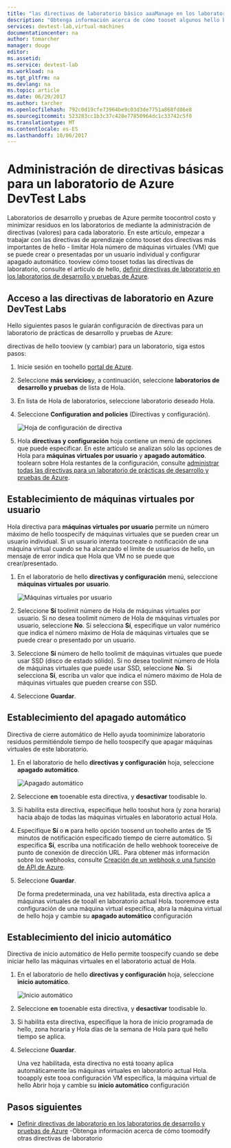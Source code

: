 ```yaml
---
title: "las directivas de laboratorio básico aaaManage en los laboratorios de desarrollo y pruebas de Azure | Documentos de Microsoft"
description: "Obtenga información acerca de cómo tooset algunos hello básico de directivas de (configuración) para un laboratorio de prácticas de desarrollo y pruebas"
services: devtest-lab,virtual-machines
documentationcenter: na
author: tomarcher
manager: douge
editor: 
ms.assetid: 
ms.service: devtest-lab
ms.workload: na
ms.tgt_pltfrm: na
ms.devlang: na
ms.topic: article
ms.date: 06/29/2017
ms.author: tarcher
ms.openlocfilehash: 792c0d19cfe73964be9c03d3de7751a868fd86e8
ms.sourcegitcommit: 523283cc1b3c37c428e77850964dc1c33742c5f0
ms.translationtype: MT
ms.contentlocale: es-ES
ms.lasthandoff: 10/06/2017
---
```

# <a name="manage-basic-policies-for-a-lab-in-azure-devtest-labs"></a>Administración de directivas básicas para un laboratorio de Azure DevTest Labs

Laboratorios de desarrollo y pruebas de Azure permite toocontrol costo y minimizar residuos en los laboratorios de mediante la administración de directivas (valores) para cada laboratorio. En este artículo, empezar a trabajar con las directivas de aprendizaje cómo tooset dos directivas más importantes de hello - limitar Hola número de máquinas virtuales (VM) que se puede crear o presentadas por un usuario individual y configurar apagado automático. tooview cómo tooset todas las directivas de laboratorio, consulte el artículo de hello, [definir directivas de laboratorio en los laboratorios de desarrollo y pruebas de Azure](devtest-lab-set-lab-policy.md).  

## <a name="accessing-a-labs-policies-in-azure-devtest-labs"></a>Acceso a las directivas de laboratorio en Azure DevTest Labs
Hello siguientes pasos le guiarán configuración de directivas para un laboratorio de prácticas de desarrollo y pruebas de Azure:

directivas de hello tooview (y cambiar) para un laboratorio, siga estos pasos:

1. Inicie sesión en toohello [portal de Azure](http://go.microsoft.com/fwlink/p/?LinkID=525040).

1. Seleccione **más servicios**y, a continuación, seleccione **laboratorios de desarrollo y pruebas** de lista de Hola.

1. En lista de Hola de laboratorios, seleccione laboratorio deseado Hola.   

1. Seleccione **Configuration and policies** (Directivas y configuración).

    ![Hoja de configuración de directiva](./media/devtest-lab-set-lab-policy/policies-menu.png)

1. Hola **directivas y configuración** hoja contiene un menú de opciones que puede especificar. En este artículo se analizan sólo las opciones de Hola para **máquinas virtuales por usuario** y **apagado automático**. toolearn sobre Hola restantes de la configuración, consulte [administrar todas las directivas para un laboratorio de prácticas de desarrollo y pruebas de Azure](./devtest-lab-set-lab-policy.md). 
   
## <a name="set-virtual-machines-per-user"></a>Establecimiento de máquinas virtuales por usuario
Hola directiva para **máquinas virtuales por usuario** permite un número máximo de hello toospecify de máquinas virtuales que se pueden crear un usuario individual. Si un usuario intenta toocreate o notificación de una máquina virtual cuando se ha alcanzado el límite de usuarios de hello, un mensaje de error indica que Hola que VM no se puede que crear/presentado. 

1. En el laboratorio de hello **directivas y configuración** menú, seleccione **máquinas virtuales por usuario**.
   
    ![Máquinas virtuales por usuario](./media/devtest-lab-set-lab-policy/max-vms-per-user.png)

1. Seleccione **Sí** toolimit número de Hola de máquinas virtuales por usuario. Si no desea toolimit número de Hola de máquinas virtuales por usuario, seleccione **No**. Si selecciona **Sí**, especifique un valor numérico que indica el número máximo de Hola de máquinas virtuales que se puede crear o presentado por un usuario. 

1. Seleccione **Sí** número de hello toolimit de máquinas virtuales que puede usar SSD (disco de estado sólido). Si no desea toolimit número de Hola de máquinas virtuales que puede usar SSD, seleccione **No**. Si selecciona **Sí**, escriba un valor que indica el número máximo de Hola de máquinas virtuales que pueden crearse con SSD. 

1. Seleccione **Guardar**.

## <a name="set-auto-shutdown"></a>Establecimiento del apagado automático
Directiva de cierre automático de Hello ayuda toominimize laboratorio residuos permitiéndole tiempo de hello toospecify que apagar máquinas virtuales de este laboratorio.

1. En el laboratorio de hello **directivas y configuración** hoja, seleccione **apagado automático**.
   
    ![Apagado automático](./media/devtest-lab-set-lab-policy/auto-shutdown.png)

1. Seleccione **en** tooenable esta directiva, y **desactivar** toodisable lo.

1. Si habilita esta directiva, especifique hello tooshut hora (y zona horaria) hacia abajo de todas las máquinas virtuales en laboratorio actual Hola.

1. Especifique **Sí** o **n** para hello opción toosend un toohello antes de 15 minutos de notificación especificado tiempo de cierre automático. Si especifica **Sí**, escriba una notificación de hello webhook tooreceive de punto de conexión de dirección URL. Para obtener más información sobre los webhooks, consulte [Creación de un webhook o una función de API de Azure](../azure-functions/functions-create-a-web-hook-or-api-function.md). 

1. Seleccione **Guardar**.

    De forma predeterminada, una vez habilitada, esta directiva aplica a máquinas virtuales de tooall en laboratorio actual Hola. tooremove esta configuración de una máquina virtual específica, abra la máquina virtual de hello hoja y cambie su **apagado automático** configuración 

## <a name="set-auto-start"></a>Establecimiento del inicio automático
Directiva de inicio automático de Hello permite toospecify cuando se debe iniciar hello las máquinas virtuales en el laboratorio actual de Hola.  

1. En el laboratorio de hello **directivas y configuración** hoja, seleccione **inicio automático**.
   
    ![Inicio automático](./media/devtest-lab-set-lab-policy/auto-start.png)

2. Seleccione **en** tooenable esta directiva, y **desactivar** toodisable lo.

3. Si habilita esta directiva, especifique la hora de inicio programada de hello, zona horaria y Hola días de la semana de Hola para qué hello tiempo se aplica. 

4. Seleccione **Guardar**.

    Una vez habilitada, esta directiva no está tooany aplica automáticamente las máquinas virtuales en laboratorio actual Hola. tooapply este tooa configuración VM específica, la máquina virtual de hello Abrir hoja y cambie su **inicio automático** configuración 

## <a name="next-steps"></a>Pasos siguientes

- [Definir directivas de laboratorio en los laboratorios de desarrollo y pruebas de Azure](devtest-lab-set-lab-policy.md) -Obtenga información acerca de cómo toomodify otras directivas de laboratorio 
